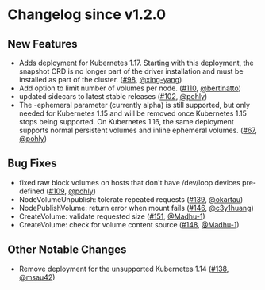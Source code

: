 # Changelog since v1.2.0

## New Features

- Adds deployment for Kubernetes 1.17. Starting with this deployment, the snapshot CRD is no longer part of the driver installation and must be installed as part of the cluster. ([#98](https://github.com/kubernetes-csi/csi-driver-host-path/pull/98), [@xing-yang](https://github.com/xing-yang))
- Add option to limit number of volumes per node. ([#110](https://github.com/kubernetes-csi/csi-driver-host-path/pull/110), [@bertinatto](https://github.com/bertinatto))
- updated sidecars to latest stable releases ([#102](https://github.com/kubernetes-csi/csi-driver-host-path/pull/102), [@pohly](https://github.com/pohly))
- The -ephemeral parameter (currently alpha) is still supported, but only needed for Kubernetes 1.15 and will be removed once Kubernetes 1.15 stops being supported. On Kubernetes 1.16, the same deployment supports normal persistent volumes and inline ephemeral volumes. ([#67](https://github.com/kubernetes-csi/csi-driver-host-path/pull/67), [@pohly](https://github.com/pohly))


## Bug Fixes

- fixed raw block volumes on hosts that don't have /dev/loop devices pre-defined ([#109](https://github.com/kubernetes-csi/csi-driver-host-path/pull/109), [@pohly](https://github.com/pohly))
- NodeVolumeUnpublish: tolerate repeated requests ([#139](https://github.com/kubernetes-csi/csi-driver-host-path/pull/139), [@okartau](https://github.com/okartau))
- NodePublishVolume: return error when mount fails ([#146](https://github.com/kubernetes-csi/csi-driver-host-path/pull/146), [@c3y1huang](https://github.com/c3y1huang))
- CreateVolume: validate requested size ([#151](https://github.com/kubernetes-csi/csi-driver-host-path/pull/151), [@Madhu-1](https://github.com/Madhu-1))
- CreateVolume: check for volume content source ([#148](https://github.com/kubernetes-csi/csi-driver-host-path/pull/148), [@Madhu-1](https://github.com/Madhu-1))

## Other Notable Changes

- Remove deployment for the unsupported Kubernetes 1.14 ([#138](https://github.com/kubernetes-csi/csi-driver-host-path/pull/138), [@msau42](https://github.com/msau42))
